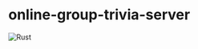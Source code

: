 # online-group-trivia-server

![Rust](https://github.com/aedeny/online-group-trivia-server/workflows/Rust/badge.svg)
